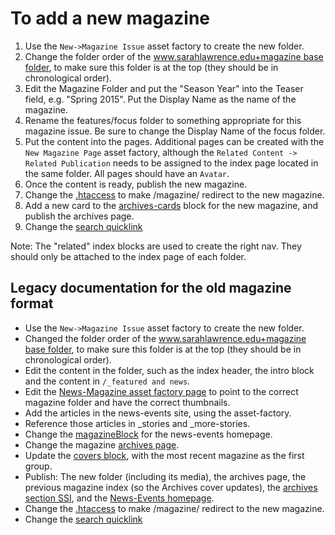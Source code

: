# To add a new magazine

1. Use the `New->Magazine Issue` asset factory to create the new folder.
2. Change the folder order of the [www.sarahlawrence.edu+magazine base folder](https://cms.slc.edu:8443/entity/open.act?id=ab880f697f0000021a23b0063cc5fd6f&type=folder&), to make sure this folder is at the top (they should be in chronological order).
3. Edit the Magazine Folder and put the "Season Year" into the Teaser field, e.g. "Spring 2015". Put the Display Name as the name of the magazine.
4. Rename the features/focus folder to something appropriate for this magazine issue. Be sure to change the Display Name of the focus folder.
5. Put the content into the pages. Additional pages can be created with the `New Magazine Page` asset factory, although the `Related Content -> Related Publication` needs to be assigned to the index page located in the same folder. All pages should have an `Avatar`.
6. Once the content is ready, publish the new magazine.
7. Change the [.htaccess](https://cms.slc.edu:8443/entity/open.act?id=e44751db7f000002255ec1f21949360c&type=file&) to make /magazine/ redirect to the new magazine.
8. Add a new card to the [archives-cards](https://cms.slc.edu:8443/entity/open.act?id=56ebc2637f000002061dc8f093f41457&type=block&) block for the new magazine, and publish the archives page.
9. Change the [search quicklink](http://www.siteimprove.com/searchimprove/setup/pagerankingpretext.aspx?pckid=1405240315&prid=1407367679&kid=1407370176)

Note: The "related" index blocks are used to create the right nav. They should only be attached to the index page of each folder.

## Legacy documentation for the old magazine format

* Use the `New->Magazine Issue` asset factory to create the new folder.
* Changed the folder order of the [www.sarahlawrence.edu+magazine base folder](https://cms.slc.edu:8443/entity/open.act?id=ab880f697f0000021a23b0063cc5fd6f&type=folder&), to make sure this folder is at the top (they should be in chronological order).
* Edit the content in the folder, such as the index header, the intro block and the content in `/_featured and news`.
* Edit the [News-Magazine asset factory page](https://cms.slc.edu:8443/entity/open.act?id=5d1d937e7f000002310aff0edd2d9e63&type=page&) to point to the correct magazine folder and have the correct thumbnails.
* Add the articles in the news-events site, using the asset-factory.
* Reference those articles in _stories and _more-stories.
* Change the [magazineBlock](https://cms.slc.edu:8443/entity/open.act?id=394aeaf37f00000237022ee59204acb1&type=block_STRUCTUREDDATA) for the news-events homepage.
* Change the magazine [archives page](https://cms.slc.edu:8443/entity/open.act?id=c88649d47f000002005b7025f9b44319&type=page&).
* Update the [covers block](https://cms.slc.edu:8443/entity/open.act?id=1637fca97f000002357a73240dff02f1&type=block), with the most recent magazine as the first group.
* Publish: The new folder (including its media), the archives page, the previous magazine index (so the Archives cover updates), the [archives section SSI](https://cms.slc.edu:8443/entity/open.act?id=5b147b7f7f000002095adf3cf9332b52&type=page), and the [News-Events homepage](https://cms.slc.edu:8443/entity/open.act?id=392f69ce7f00000237022ee5ec6b40d8&type=page&).
* Change the [.htaccess](https://cms.slc.edu:8443/entity/open.act?id=e44751db7f000002255ec1f21949360c&type=file&) to make /magazine/ redirect to the new magazine.
* Change the [search quicklink](http://www.siteimprove.com/searchimprove/setup/pagerankingpretext.aspx?pckid=1405240315&prid=1407367679&kid=1407370176)
